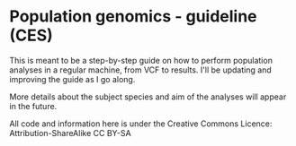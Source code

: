 # Population genomics - guideline (CES)
This is meant to be a step-by-step guide on how to perform population analyses in a regular machine, from VCF to results. I'll be updating and improving the guide as I go along.

More details about the subject species and aim of the analyses will appear in the future.

All code and information here is under the Creative Commons Licence: Attribution-ShareAlike CC BY-SA
